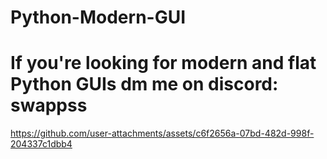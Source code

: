 # Python-Modern-GUI

# If you're looking for modern and flat Python GUIs dm me on discord: swappss

https://github.com/user-attachments/assets/c6f2656a-07bd-482d-998f-204337c1dbb4

